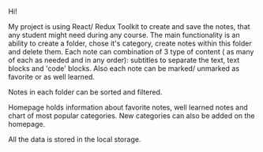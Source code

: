 Hi! 

My project is using React/ Redux Toolkit to create and save the notes, that any student might need during any course. The main functionality is an ability to create a folder, chose it's category, create notes within this folder and delete them. Each note can combination of 3 type of content ( as many of each as needed and in any order): subtitles to separate the text, text blocks and 'code' blocks. Also each note can be marked/ unmarked as favorite or as well learned. 

Notes in each folder can be sorted and filtered.

Homepage holds information about favorite notes, well learned notes and chart of most popular categories. New categories can also be added on the homepage.

All the data is stored in the local storage.

